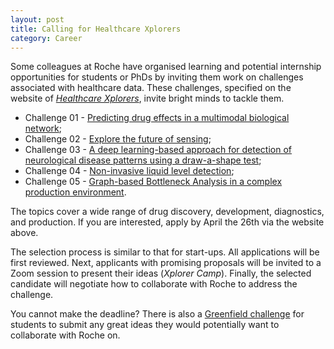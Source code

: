 ```yaml
---
layout: post
title: Calling for Healthcare Xplorers
category: Career
---
```


Some colleagues at Roche have organised learning and potential internship
opportunities for students or PhDs by inviting them work on challenges
associated with healthcare data. These challenges, specified on the website of
[*Healthcare Xplorers*](https://healthcare-xplorers.com/), invite bright minds
to tackle them.

* Challenge 01 - [Predicting drug effects in a multimodal biological
  network](https://healthcare-xplorers.com/predicting-drug-effects-in-a-multimodal-biological-network/);
* Challenge 02 - [Explore the future of
  sensing](https://healthcare-xplorers.com/challenges/explore-the-future-of-sensing/);
* Challenge 03 - [A deep learning-based approach for detection of neurological
  disease patterns using a draw-a-shape
  test](https://healthcare-xplorers.com/challenges/a-deep-learning-based-approach-for-detection-of-neurological-disease-patterns-using-a-draw-a-shape-test/);
* Challenge 04 - [Non-invasive liquid level
  detection](https://healthcare-xplorers.com/challenges/non-invasive-liquid-level-detection/);
* Challenge 05 - [Graph-based Bottleneck Analysis in a complex production
  environment](https://healthcare-xplorers.com/challenges/graph-based-bottleneck-analysis-in-a-complex-production-environment/).

The topics cover a wide range of drug discovery, development, diagnostics, and
production. If you are interested, apply by April the 26th via the website
above.

The selection process is similar to that for start-ups. All applications will be
first reviewed. Next, applicants with promising proposals will be invited to a
Zoom session to present their ideas (*Xplorer Camp*). Finally, the selected
candidate will negotiate how to collaborate with Roche to address the
challenge.

You cannot make the deadline? There is also a [Greenfield
challenge](https://healthcare-xplorers.com/challenges/greenfield-challenge/) for
students to submit any great ideas they would potentially want to collaborate
with Roche on.
